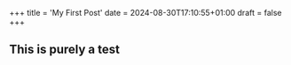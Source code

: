 +++
title = 'My First Post'
date = 2024-08-30T17:10:55+01:00
draft = false
+++

## This is purely a test
